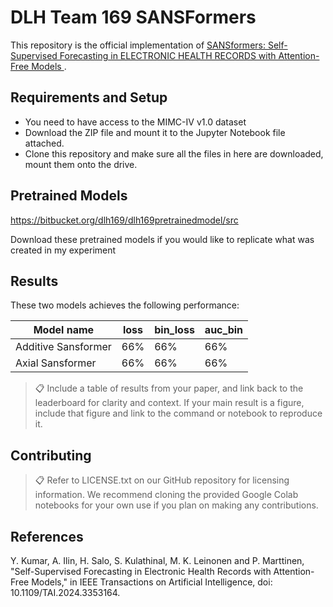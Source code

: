 # DLH Team 169 SANSFormers

This repository is the official implementation of [SANSformers: Self-Supervised Forecasting in ELECTRONIC HEALTH RECORDS with Attention-Free Models
](https://arxiv.org/abs/2108.13672). 


## Requirements and Setup

- You need to have access to the MIMC-IV v1.0 dataset
- Download the ZIP file and mount it to the Jupyter Notebook file attached.
- Clone this repository and make sure all the files in here are downloaded, mount them onto the drive.


## Pretrained Models

https://bitbucket.org/dlh169/dlh169pretrainedmodel/src

Download these pretrained models if you would like to replicate what was created in my experiment

## Results

These two models achieves the following performance:

| Model name         | loss  | bin_loss | auc_bin
| ------------------ |---------------- | -------------- |-----|
| Additive Sansformer   |     66%        |      66%      | 66%
| Axial Sansformer  |     66%       |      66%      |66%

>📋  Include a table of results from your paper, and link back to the leaderboard for clarity and context. If your main result is a figure, include that figure and link to the command or notebook to reproduce it. 


## Contributing

>📋  Refer to LICENSE.txt on our GitHub repository for licensing information. We recommend cloning the provided Google Colab notebooks for your own use if you plan on making any contributions.


## References

Y. Kumar, A. Ilin, H. Salo, S. Kulathinal, M. K. Leinonen and P. Marttinen, "Self-Supervised Forecasting in Electronic Health Records with Attention-Free Models," in IEEE Transactions on Artificial Intelligence, doi: 10.1109/TAI.2024.3353164.